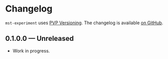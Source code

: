 # Changelog

`mst-experiment` uses [PVP Versioning][1].
The changelog is available [on GitHub][2].

## 0.1.0.0 — Unreleased

* Work in progress.

[1]: https://pvp.haskell.org
[2]: https://github.com/monadplus/mst-experiment/releases
